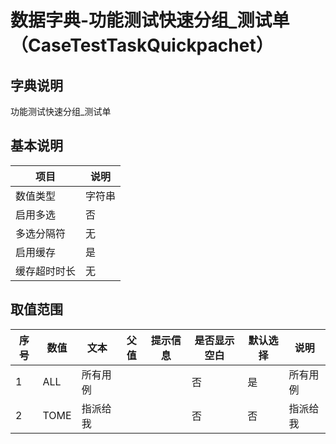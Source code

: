 # 数据字典-功能测试快速分组_测试单（CaseTestTaskQuickpachet）
## 字典说明
功能测试快速分组_测试单

## 基本说明
| 项目 | 说明 |
| ---- | ---- |
| 数值类型 | 字符串 |
| 启用多选 | 否 |
| 多选分隔符 | 无 |
| 启用缓存 | 是 |
| 缓存超时时长 | 无 |

## 取值范围
| 序号 | 数值 | 文本 | 父值 | 提示信息 | 是否显示空白 | 默认选择 | 说明 |
| ---- | ---- | ---- | ---- | ---- | ---- | ---- | ---- |
| 1 | ALL | 所有用例 |  |  | 否 | 是 | 所有用例 |
| 2 | TOME | 指派给我 |  |  | 否 | 否 | 指派给我 |


